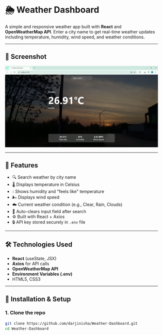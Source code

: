 # 🌦️ Weather Dashboard

A simple and responsive weather app built with **React** and **OpenWeatherMap API**. Enter a city name to get real-time weather updates including temperature, humidity, wind speed, and weather conditions.

---

## 📸 Screenshot

![Weather Dashboard Screenshot](./src/assets/screenshot.png)

---

## 🚀 Features

- 🔍 Search weather by city name
- 🌡️ Displays temperature in Celsius
- 💧 Shows humidity and "feels like" temperature
- 🌬️ Displays wind speed
- ☁️ Current weather condition (e.g., Clear, Rain, Clouds)
- 🔄 Auto-clears input field after search
- ⚙️ Built with React + Axios
- 🔒 API key stored securely in `.env` file

---

## 🛠️ Technologies Used

- **React** (useState, JSX)
- **Axios** for API calls
- **OpenWeatherMap API**
- **Environment Variables (.env)**
- HTML5, CSS3

---

## 🧪 Installation & Setup

### 1. Clone the repo

```bash
git clone https://github.com/darjinisha/Weather-Dashboard.git
cd Weather-Dashboard
```
